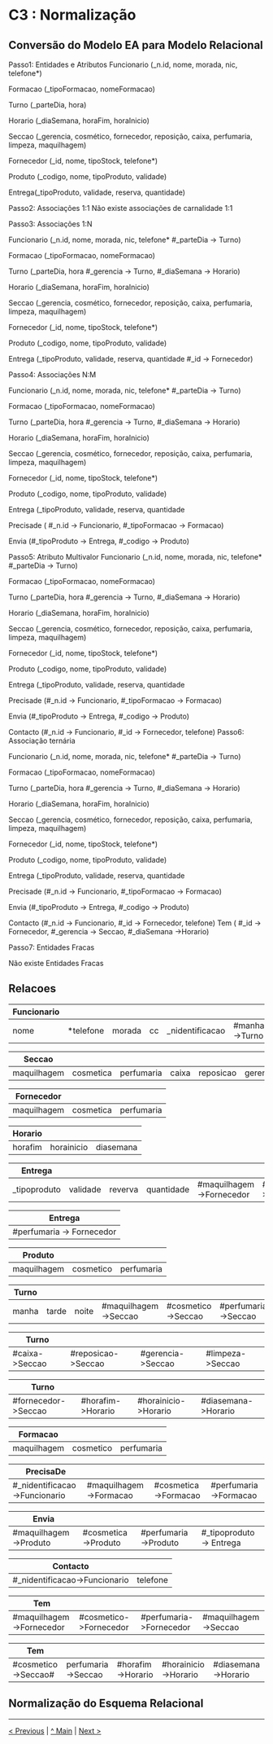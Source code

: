 # C3 : Normalização

## Conversão do Modelo EA para Modelo Relacional

Passo1: Entidades e Atributos
Funcionario (_n.id, nome, morada, nic, telefone*)

Formacao (_tipoFormacao, nomeFormacao)

Turno (_parteDia, hora)

Horario (_diaSemana, horaFim, horaInicio)

Seccao (_gerencia, cosmético, fornecedor, reposição, caixa, perfumaria, limpeza, maquilhagem)

Fornecedor (_id, nome, tipoStock, telefone*)

Produto (_codigo, nome, tipoProduto, validade)

Entrega(_tipoProduto, validade, reserva, quantidade)

Passo2: Associações 1:1
Não existe associações de carnalidade 1:1

Passo3: Associações 1:N

Funcionario (_n.id, nome, morada, nic, telefone*
#_parteDia -> Turno)

Formacao (_tipoFormacao, nomeFormacao)

Turno (_parteDia, hora
#_gerencia -> Turno, #_diaSemana -> Horario)

Horario (_diaSemana, horaFim, horaInicio)

Seccao (_gerencia, cosmético, fornecedor, reposição, caixa, perfumaria, limpeza, maquilhagem)

Fornecedor (_id, nome, tipoStock, telefone*)

Produto (_codigo, nome, tipoProduto, validade)

Entrega (_tipoProduto, validade, reserva, quantidade
#_id -> Fornecedor)

Passo4: Associações N:M

Funcionario (_n.id, nome, morada, nic, telefone*
#_parteDia -> Turno)

Formacao (_tipoFormacao, nomeFormacao)

Turno (_parteDia, hora
#_gerencia -> Turno, #_diaSemana -> Horario)

Horario (_diaSemana, horaFim, horaInicio)

Seccao (_gerencia, cosmético, fornecedor, reposição, caixa, perfumaria, limpeza, maquilhagem)

Fornecedor (_id, nome, tipoStock, telefone*)

Produto (_codigo, nome, tipoProduto, validade)

Entrega (_tipoProduto, validade, reserva, quantidade

Precisade ( #_n.id -> Funcionario, #_tipoFormacao -> Formacao)

Envia (#_tipoProduto -> Entrega, #_codigo -> Produto)

Passo5: Atributo Multivalor
Funcionario (_n.id, nome, morada, nic, telefone*
#_parteDia -> Turno)

Formacao (_tipoFormacao, nomeFormacao)

Turno (_parteDia, hora
#_gerencia -> Turno, #_diaSemana -> Horario)

Horario (_diaSemana, horaFim, horaInicio)

Seccao (_gerencia, cosmético, fornecedor, reposição, caixa, perfumaria, limpeza, maquilhagem)

Fornecedor (_id, nome, tipoStock, telefone*)

Produto (_codigo, nome, tipoProduto, validade)

Entrega (_tipoProduto, validade, reserva, quantidade

Precisade (#_n.id -> Funcionario, #_tipoFormacao -> Formacao)

Envia (#_tipoProduto -> Entrega, #_codigo -> Produto)

Contacto (#_n.id -> Funcionario, #_id -> Fornecedor, telefone)
Passo6: Associação ternária

Funcionario (_n.id, nome, morada, nic, telefone*
#_parteDia -> Turno)

Formacao (_tipoFormacao, nomeFormacao)

Turno (_parteDia, hora
#_gerencia -> Turno, #_diaSemana -> Horario)

Horario (_diaSemana, horaFim, horaInicio)

Seccao (_gerencia, cosmético, fornecedor, reposição, caixa, perfumaria, limpeza, maquilhagem)

Fornecedor (_id, nome, tipoStock, telefone*)

Produto (_codigo, nome, tipoProduto, validade)

Entrega (_tipoProduto, validade, reserva, quantidade

Precisade (#_n.id -> Funcionario, #_tipoFormacao -> Formacao)

Envia (#_tipoProduto -> Entrega, #_codigo -> Produto)

Contacto (#_n.id -> Funcionario, #_id -> Fornecedor, telefone)
Tem ( #_id -> Fornecedor, #_gerencia -> Seccao, #_diaSemana ->Horario)

Passo7: Entidades Fracas

Não existe Entidades Fracas



## Relacoes 


|Funcionario|         |      |  |               |              |               |          |
|-----------|-------- |------|--|---------------|--------------|---------------|----------|
|nome       |*telefone|morada|cc|_nidentificacao|#manha->Turno|#manha->Turno|#noite->Turno|

|Seccao     |         |          |     |         |        |       |          |             
|-----------|---------|----------|-----|---------|--------|-------|----------|
|maquilhagem|cosmetica|perfumaria|caixa|reposicao|gerencia|limpeza|fornecedor|

|Fornecedor |         |          |            
|-----------|---------|----------|
|maquilhagem|cosmetica|perfumaria|

|Horario|          |         |      
|-------|----------|---------|
|horafim|horainicio|diasemana|

|Entrega     |        |       |          |                        |                      |
|------------|--------|-------|----------|------------------------|----------------------|
|_tipoproduto|validade|reverva|quantidade|#maquilhagem->Fornecedor|#cosmetico->Fornecedor|

|Entrega                  |      
|-------------------------|
|#perfumaria -> Fornecedor|


|Produto    |         |          |      
|-----------|---------|----------|
|maquilhagem|cosmetico|perfumaria|

|Turno|     |     |                    |                  |                   |           
|-----|-----|-----|--------------------|------------------|-------------------|
|manha|tarde|noite|#maquilhagem->Seccao|#cosmetico->Seccao|#perfumaria->Seccao|


|Turno         |                  |                 |                |           
|--------------|------------------|-----------------|----------------|
|#caixa->Seccao|#reposicao->Seccao|#gerencia->Seccao|#limpeza->Seccao|

|Turno              |                 |                    |                   |
|-------------------|-----------------|--------------------|-------------------|
|#fornecedor->Seccao|#horafim->Horario|#horainicio->Horario|#diasemana->Horario|

|Formacao   |         |          |      
|-----------|---------|----------|
|maquilhagem|cosmetico|perfumaria|

|PrecisaDe                    |                      |                       |                  |
|-----------------------------|----------------------|--------------------|---------------------|
|#_nidentificacao->Funcionario|#maquilhagem->Formacao|#cosmetica->Formacao|#perfumaria->Formacao|

|Envia                |                   |                    |                        |       
|---------------------|-------------------|--------------------|------------------------|
|#maquilhagem->Produto|#cosmetica->Produto|#perfumaria->Produto|#_tipoproduto -> Entrega|

|Contacto                     |        |      
|-----------------------------|--------|
|#_nidentificacao->Funcionario|telefone|

|Tem                     |                      |                       |                    |  
|------------------------|----------------------|-----------------------|--------------------|
|#maquilhagem->Fornecedor|#cosmetico->Fornecedor|#perfumaria->Fornecedor|#maquilhagem->Seccao|

|Tem                |                  |                 |                    |                   | 
|-------------------|------------------|-----------------|--------------------|-------------------|
|#cosmetico->Seccao#|perfumaria->Seccao|#horafim->Horario|#horainicio->Horario|#diasemana->Horario|


## Normalização do Esquema Relacional






---
[< Previous](rebd02.md) | [^ Main](https://github.com/exemploTrabalho/reportSIBD/) | [Next >](rebd04.md)
